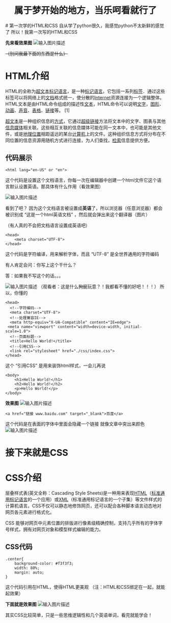 <h1 style="text-align: center;">属于梦开始的地方，当乐呵看就行了</h1>
# 第一次学的HTML和CSS
自从学了python很久，我感觉python不太新鲜的感觉了
所以！我第一次写的HTML和CSS

**先来看效果图**
![输入图片描述](README_md_files/b7ce14c0-d7ed-11ec-9e02-a9ad101d2258.jpeg?v=1&type=image)

~~（别问我最下面的东西是什么）~~
# HTML介绍
HTML的全称为[超文本标记语言](https://baike.baidu.com/item/%E8%B6%85%E6%96%87%E6%9C%AC%E6%A0%87%E8%AE%B0%E8%AF%AD%E8%A8%80/6972570)，是一种[标记语言](https://baike.baidu.com/item/%E6%A0%87%E8%AE%B0%E8%AF%AD%E8%A8%80/5964436)。它包括一系列[标签](https://baike.baidu.com/item/%E6%A0%87%E7%AD%BE/2440469)．通过这些标签可以将网络上的[文档](https://baike.baidu.com/item/%E6%96%87%E6%A1%A3/1009768)格式统一，使分散的[Internet](https://baike.baidu.com/item/Internet/272794)资源连接为一个逻辑整体。HTML文本是由HTML命令组成的描述性[文本](https://baike.baidu.com/item/%E6%96%87%E6%9C%AC/5443630)，HTML命令可以说明[文字](https://baike.baidu.com/item/%E6%96%87%E5%AD%97/612910)，[图形](https://baike.baidu.com/item/%E5%9B%BE%E5%BD%A2/773307)、[动画](https://baike.baidu.com/item/%E5%8A%A8%E7%94%BB/206564)、[声音](https://baike.baidu.com/item/%E5%A3%B0%E9%9F%B3/33686)、[表格](https://baike.baidu.com/item/%E8%A1%A8%E6%A0%BC/3371820)、[链接](https://baike.baidu.com/item/%E9%93%BE%E6%8E%A5/2665501)等。 [1]

[超文本](https://baike.baidu.com/item/%E8%B6%85%E6%96%87%E6%9C%AC/2832422)是一种组织信息的[方式](https://baike.baidu.com/item/%E6%96%B9%E5%BC%8F/3616191)，它通过[超级链接](https://baike.baidu.com/item/%E8%B6%85%E7%BA%A7%E9%93%BE%E6%8E%A5/313121)方法将文本中的文字、图表与其他[信息媒体](https://baike.baidu.com/item/%E4%BF%A1%E6%81%AF%E5%AA%92%E4%BD%93/8400627)相关联。这些相互关联的信息媒体可能在同一文本中，也可能是其他文件，或是[地理位置](https://baike.baidu.com/item/%E5%9C%B0%E7%90%86%E4%BD%8D%E7%BD%AE/797988)相距遥远的某台[计算机](https://baike.baidu.com/item/%E8%AE%A1%E7%AE%97%E6%9C%BA/140338)上的文件。这种组织信息方式将分布在不同位置的信息资源用随机方式进行连接，为人们查找，[检索](https://baike.baidu.com/item/%E6%A3%80%E7%B4%A2/11003896)信息提供方便。
## 代码展示

	<html lang="en-US" or "en">
这个代码是设置这个文档语言，你每一次在编辑器中创建一个html文件它这个语言默认设置英语。那具体有什么作用（看效果图）

![输入图片描述](README_md_files/7beedcd0-d7ef-11ec-9e02-a9ad101d2258.jpeg?v=1&type=image)

看到了吧？
因为这个文档语言被设置成**英语**了，所以浏览器（任意浏览器）都会被识别成 “这是一个html英语文档” ，然后就会弹出来这个翻译器（图片）

（有人真的不会把文档语言设置成英语吧）


	<head>
		<meta charset="UTF-8">
	</head>
这个代码是字符编译，用来解析字体，而且 “UTF-8” 是全世界通用的字符编码

有人肯定会问：你写上这个干什么？

答：如果我不写这个的话。。。

![输入图片描述](README_md_files/10dcd1c0-d7f1-11ec-9e02-a9ad101d2258.jpeg?v=1&type=image)
（观看者：这是什么~~狗屁~~玩意？！我都看不懂的好吧！！！）
所以，你懂的

	<head>  
	  <!--字符编码-->  
	  <meta charset="UTF-8">  
	  <!--处理兼容IE-->  
	  <meta http-equiv="X-UA-Compatible" content="IE=edge">  
	 <meta name="viewport" content="width=device-width, initial-scale=1.0">  
	  <!--页面标题-->  
	  <title>Hello World!</title>  
	  <!--引用CSS-->  
	  <link rel="stylesheet" href="./css/index.css">  
	</head>
这个 “引用CSS” 是用来装饰html样式，一会儿再说

	<body>
		<h1>Hello World!</h1>
		<h2>Hello World!</h2>
		<p>Hello World!</p>
	</body>
**效果图**
![输入图片描述](README_md_files/cbee2750-d7f3-11ec-9e02-a9ad101d2258.jpeg?v=1&type=image)



	<a href="链接 www.baidu.com" target="_blank">百度</a>
	
这个代码是在表面的字体中里面会隐藏一个链接
就像文章中突出来颜色
![输入图片描述](README_md_files/b4ed85e0-d7f4-11ec-9e02-a9ad101d2258.jpeg?v=1&type=image)

# 接下来就是CSS
# CSS介绍

层叠样式表(英文全称：Cascading Style Sheets)是一种用来表现[HTML](https://baike.baidu.com/item/HTML)（[标准通用标记语言](https://baike.baidu.com/item/%E6%A0%87%E5%87%86%E9%80%9A%E7%94%A8%E6%A0%87%E8%AE%B0%E8%AF%AD%E8%A8%80/6805073)的一个应用）或[XML](https://baike.baidu.com/item/XML)（标准通用标记语言的一个子集）等文件样式的计算机语言。CSS不仅可以静态地修饰网页，还可以配合各种脚本语言动态地对网页各元素进行格式化。

CSS 能够对网页中元素位置的排版进行像素级精确控制，支持几乎所有的字体字号样式，拥有对网页对象和模型样式编辑的能力。

## CSS代码
	.center{  
	    background-color: #f3f3f3;  
	    width: 80%;  
	    margin: auto;  
	}
这个代码引用在HTML，使得HTML更美观
（注：HTML和CSS绑定在一起，就能起效果）

**下面就是效果图**
![输入图片描述](README_md_files/bf607140-d7f9-11ec-b0aa-9b6a46f9d6fd.jpeg?v=1&type=image)

其实CSS比较简单，只是一些思维逻辑性和几个英语单词，看完就能学会！
